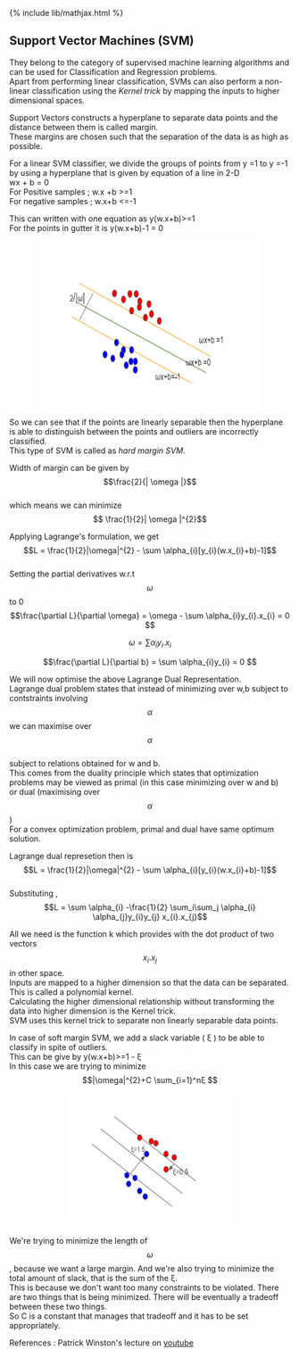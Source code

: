 {% include lib/mathjax.html %}

## Support Vector Machines (SVM)

They belong to the category of supervised machine learning algorithms and can be used for Classification and Regression problems.\
Apart from performing linear classification, SVMs can also perform a non-linear classification using the _Kernel trick_  by mapping the inputs to higher dimensional spaces.

Support Vectors constructs a hyperplane to separate data points and the distance between them is called margin.\
These margins are chosen such that the separation of the data is as high as possible.

For a linear SVM classifier, we divide the groups of points from y =1 to y =-1 by using a hyperplane that is given by equation of a line in 2-D \
wx + b = 0 \
For Positive samples ; w.x +b >=1\
For negative samples ; w.x+b <=-1

This can written with one equation as y(w.x+b)>=1 \
For the points in gutter it is y(w.x+b)-1 = 0 

<p align="center"><img src="img/SVM.png" width="400px" height="300px"></p>

So we can see that if the points are linearly separable then the hyperplane is able to distinguish between the points and outliers are incorrectly  classified.\
This type of SVM is called as _hard margin SVM_.

Width of margin can be given by $$\frac{2}{| \omega |}$$\
which means we can minimize $$ \frac{1}{2}| \omega |^{2}$$

Applying Lagrange's formulation, we get\
$$L = \frac{1}{2}|\omega|^{2} - \sum \alpha_{i}[y_{i}(w.x_{i}+b)-1]$$\
Setting the partial derivatives w.r.t $$\omega$$ to 0\
$$\frac{\partial L}{\partial \omega} = \omega - \sum \alpha_{i}y_{i}.x_{i} = 0 $$

$$\omega = \sum \alpha_{i}y_{i}.x_{i}$$

$$\frac{\partial L}{\partial b} = \sum \alpha_{i}y_{i} = 0 $$

We will now optimise the above Lagrange Dual Representation.\
Lagrange dual problem states that instead of minimizing over w,b subject to contstraints involving $$\alpha$$ we can maximise over $$\alpha$$\
subject to relations obtained for w and b.\
This comes from the duality principle which states that optimization problems may be viewed as primal (in this case minimizing over w and b)\
or dual (maximising over $$\alpha$$)\
For a convex optimization problem, primal and dual have same optimum solution.

Lagrange dual represetion then is \
$$L = \frac{1}{2}|\omega|^{2} - \sum \alpha_{i}[y_{i}(w.x_{i}+b)-1]$$\
Substituting ,\
$$L = \sum \alpha_{i} -\frac{1}{2} \sum_i\sum_j \alpha_{i} \alpha_{j}y_{i}y_{j} x_{i}.x_{j}$$

All we need is the function k which provides with the dot product of two vectors  $$ x_{i}.x_{j} $$ in other space.\
Inputs are mapped to a higher dimension so that the data can be separated. This is called a polynomial kernel.\
Calculating the higher dimensional relationship without transforming the data into higher dimension is the Kernel trick.\
SVM uses this kernel trick to separate non linearly separable data points.

In case of soft margin SVM, we add a slack variable ( ξ )  to be able to classify in spite of outliers.\
This can be give by y(w.x+b)>=1 - ξ\
In this case we are trying to minimize $$|\omega|^{2}+C \sum_{i=1}^nξ $$

<p align="center"><img src="../img/SVM_sm.png" width="300px" height="240px"></p>
 
We're trying to minimize the length of $$\omega$$, because we want a large margin. And we're also trying to minimize the total amount of slack, that is  the sum of the ξ.\
This is because we don't want too many constraints to be violated. There are two things that is being minimized. There will be eventually a tradeoff between these two things. \
So C is a constant that manages that tradeoff and it has to be set appropriately.

References :
Patrick Winston's lecture on <a href="https://www.youtube.com/watch?t=1020&v=_PwhiWxHK8o&feature=youtu.be">youtube</a>


